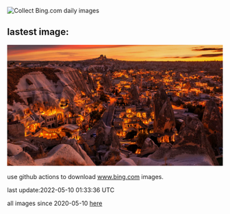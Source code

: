 ![Collect Bing.com daily images](https://github.com/counter2015/bing-daily-images/workflows/Collect%20Bing.com%20daily%20images/badge.svg)
## lastest image:
![](images/GoremeNationalPark.jpg)

use github actions to download www.bing.com images.

last update:2022-05-10 01:33:36 UTC

all images since 2020-05-10 [here](https://github.com/counter2015/bing-daily-images/tree/master/images) 
